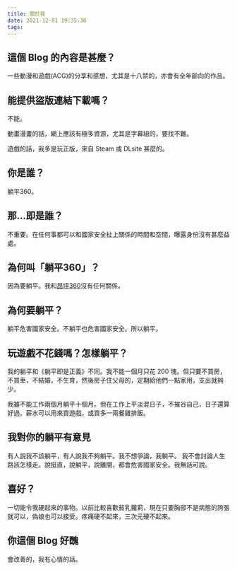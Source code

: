```yaml
---
title: 關於我
date: 2021-12-01 19:35:36
tags:
---
```

## 這個 Blog 的內容是甚麼？

一些動漫和遊戲(ACG)的分享和感想，尤其是十八禁的，亦會有全年齡向的作品。

## 能提供盜版連結下載嗎？

不能。

動畫漫畫的話，網上應該有極多資源，尤其是字幕組的，要找不難。

遊戲的話，我多是玩正版，來自 Steam 或 DLsite 甚麼的。

## 你是誰？

躺平360。

## 那...即是誰？

不重要。在任何事都可以和國家安全扯上關係的時間和空間，曝露身份沒有甚麼益處。

## 為何叫「躺平360」？

因為要躺平。我和[昂坪360](https://zh.wikipedia.org/zh-hk/%E6%98%82%E5%9D%AA360)沒有任何關係。

## 為何要躺平？

躺平危害國家安全。不躺平也危害國家安全。所以躺平。

## 玩遊戲不花錢嗎？怎樣躺平？

我的躺平和《躺平即是正義》不同。我不能一個月只花 200 塊。但只要不買房，不買車，不結婚，不生育，然後房子住父母的，定期給他們一點家用，支出就夠少。

我雖不能工作兩個月躺平十個月。但在工作上平淡混日子，不摧谷自己，日子還算好過。薪水可以用來買遊戲，或買多一兩餐雞排飯。

## 我對你的躺平有意見

有人說我不該躺平，有人說我不夠躺平。我不想爭論，我躺平。
我不會討論人生路該怎樣走。說挺直，說躺平，說離開，都會危害國家安全。我無話可說。

## 喜好？

一切能令我硬起來的事物。以前比較喜歡貧乳蘿莉，現在只要胸部不是病態的誇張就可以，偽娘也可以接受。疼痛硬不起來，三次元硬不起來。

## 你這個 Blog 好醜

會改善的，我有心情的話。
